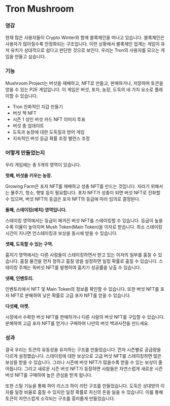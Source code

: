 # Tron Mushroom

### 영감

현재 많은 사용자들이 Crypto Winter와 함께 블록체인을 떠나고 있습니다. 블록체인은 사용자가 많아질수록 안정화되는 구조입니다. 이런 상황에서 블록체인 업계는 게임이 유저 유치가 상대적으로 쉽다고 판단한 것으로 보인다. 우리는 Tron의 사용자를 모으는 게임을 만들고 싶습니다.

### 기능

Mushroom Project는 버섯을 재배하고, NFT로 만들고, 판매하거나, 저장하여 토큰을 얻을 수 있는 P2E 게임입니다. 이 게임은 버섯, 포자, 농장, 도둑의 네 가지 요소로 플레이할 수 있습니다.

- Tron 친화적인 지갑 만들기
- 버섯 책 NFT
- 시즌 1 성인 버섯 카드 NFT 이미지 투표
- 버섯 종 업데이트
- 도둑과 농장에 대한 도둑질과 방어 게임
- 지속적인 버섯 등급 확률 조정 밸런스 조정

### 어떻게 만들었는지

우리 게임에는 총 5개의 영역이 있습니다.

**첫째, 버섯을 키우는 농장.**

Growing Farm은 포자 NFT를 재배하고 성충 NFT를 만드는 것입니다. 자라기 위해서는 물주기, 청소, 햇빛 등이 필요합니다. 포자 NFT가 성충이 되면 버섯 NFT로 진화할 수 있으며, 버섯 NFT의 등급은 포자 NFT의 등급에 따라 임의로 결정된다.

**둘째, 스테이킹(예치) 영역입니다.**

스테이킹 영역에서는 등급이 매겨진 버섯 NFT를 스테이킹할 수 있습니다. 등급이 높을수록 이율이 높아지며 Mush Token(Main Token)을 이자로 받습니다. 최소 스테이킹 시간이 지나면 언스테이킹과 보상을 동시에 받을 수 있습니다.

**셋째, 도둑할 수 있는 구역.**

훔치기 영역에서는 다른 사람들이 스테이킹하면서 받고 있는 이자의 일부를 훔칠 수 있습니다. 훔칠 물건을 먼저 정하고 훔칠 양을 설정하면 일정 확률로 훔칠 수 있습니다. 스테이킹 주체는 독버섯 NFT를 발행하여 훔치기 성공률을 낮출 수 있습니다.

**넷째, 인벤토리.**

인벤토리에서 NFT 및 Main Token의 정보를 확인할 수 있습니다. 또한 버섯 NFT를 포자 NFT로 분해하여 낮은 확률로 고급 포자 NFT를 얻을 수 있습니다.

**다섯째, 마켓.**

시장에서 수확한 버섯 NFT를 판매하거나 다른 사람의 버섯 NFT를 구입할 수 있습니다. 분해하여 고급 포자 NFT를 얻거나 구매하여 나만의 버섯 백과사전을 만드세요.

### 성과

결국 우리는 토큰의 유동성을 유지하는 구조를 만들었습니다. 먼저 시즌별로 공급량을 다르게 설정했습니다. 스테이킹에 대한 보상으로 고급 버섯 NFT를 스테이킹하면 많은 보상을 받을 수 있습니다. 그러나 시즌에 버섯 NFT가 많을수록 받을 수 있는 보상이 줄어듭니다. 그리고 새로운 시즌 버섯 NFT가 등장하면 사람들은 자연스럽게 새로운 시즌 버섯 NFT를 구매하여 높은 관심을 받게 됩니다.

또한 스틸 기능을 통해 하이 리스크 하이 리턴 구조를 만들었습니다. 도둑은 상대방의 이자를 일정 비율로 훔칠 수 있지만 일정 확률로 자신의 돈을 잃을 수 있습니다. 이를 통해 토큰이 자연스럽게 소각되는 구조를 흥미롭게 만들었습니다.
